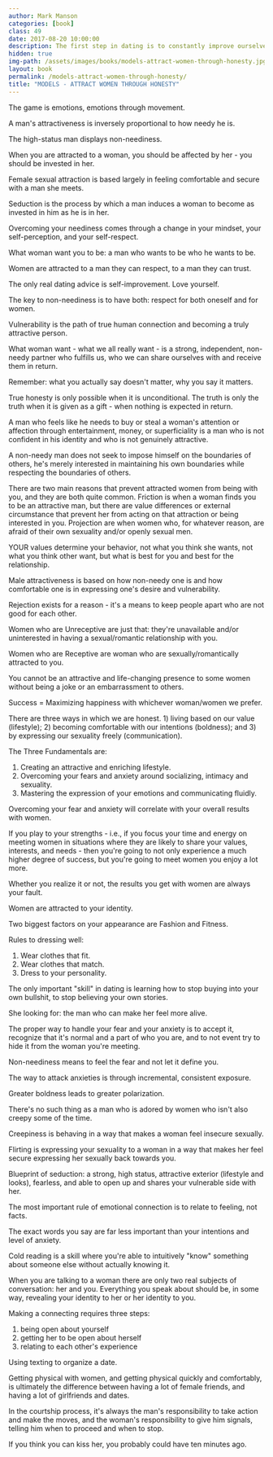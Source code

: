 ```yaml
---
author: Mark Manson
categories: [book]
class: 49
date: 2017-08-20 10:00:00
description: The first step in dating is to constantly improve ourselves by becoming vulnerable and fearless. We must feel our fears and not let it define us. Define your values, interests, and needs in life before seeking a relationship. Remember male attractiveness is based on how non-needy one is.  
hidden: true
img-path: /assets/images/books/models-attract-women-through-honesty.jpg
layout: book
permalink: /models-attract-women-through-honesty/
title: "MODELS - ATTRACT WOMEN THROUGH HONESTY"
---
```


The game is emotions, emotions through movement.

A man's attractiveness is inversely proportional to how needy he is.

The high-status man displays non-neediness.

When you are attracted to a woman, you should be affected by her - you should be invested in her.

Female sexual attraction is based largely in feeling comfortable and secure with a man she meets.

Seduction is the process by which a man induces a woman to become as invested in him as he is in her.

Overcoming your neediness comes through a change in your mindset, your self-perception, and your self-respect.

What woman want you to be: a man who wants to be who he wants to be.

Women are attracted to a man they can respect, to a man they can trust.

The only real dating advice is self-improvement. Love yourself.

The key to non-neediness is to have both: respect for both oneself and for women.

Vulnerability is the path of true human connection and becoming a truly attractive person.

What woman want - what we all really want - is a strong, independent, non-needy partner who fulfills us, who we can share ourselves with and receive them in return.

Remember: what you actually say doesn't matter, why you say it matters.

True honesty is only possible when it is unconditional. The truth is only the truth when it is given as a gift - when nothing is expected in return.

A man who feels like he needs to buy or steal a woman's attention or affection through entertainment, money, or superficiality is a man who is not confident in his identity and who is not genuinely attractive.

A non-needy man does not seek to impose himself on the boundaries of others, he's merely interested in maintaining his own boundaries while respecting the boundaries of others.

There are two main reasons that prevent attracted women from being with you, and they are both quite common. Friction is when a woman finds you to be an attractive man, but there are value differences or external circumstance that prevent her from acting on that attraction or being interested in you. Projection are when women who, for whatever reason, are afraid of their own sexuality and/or openly sexual men.

YOUR values determine your behavior, not what you think she wants, not what you think other want, but what is best for you and best for the relationship.

Male attractiveness is based on how non-needy one is and how comfortable one is in expressing one's desire and vulnerability.

Rejection exists for a reason - it's a means to keep people apart who are not good for each other.

Women who are Unreceptive are just that: they're unavailable and/or uninterested in having a sexual/romantic relationship with you.

Women who are Receptive are woman who are sexually/romantically attracted to you.

You cannot be an attractive and life-changing presence to some women without being a joke or an embarrassment to others.

Success = Maximizing happiness with whichever woman/women we prefer.

There are three ways in which we are honest. 1) living based on our value (lifestyle); 2) becoming comfortable with our intentions (boldness); and 3) by expressing our sexuality freely (communication).

The Three Fundamentals are:

1. Creating an attractive and enriching lifestyle.
2. Overcoming your fears and anxiety around socializing, intimacy and sexuality.
3. Mastering the expression of your emotions and communicating fluidly.

Overcoming your fear and anxiety will correlate with your overall results with women.

If you play to your strengths - i.e., if you focus your time and energy on meeting women in situations where they are likely to share your values, interests, and needs - then you're going to not only experience a much higher degree of success, but you're going to meet women you enjoy a lot more.

Whether you realize it or not, the results you get with women are always your fault.

Women are attracted to your identity.

Two biggest factors on your appearance are Fashion and Fitness.

Rules to dressing well:

1. Wear clothes that fit.
2. Wear clothes that match.
3. Dress to your personality.

The only important "skill" in dating is learning how to stop buying into your own bullshit, to stop believing your own stories.

She looking for: the man who can make her feel more alive.

The proper way to handle your fear and your anxiety is to accept it, recognize that it's normal and a part of who you are, and to not event try to hide it from the woman you're meeting.

Non-neediness means to feel the fear and not let it define you.

The way to attack anxieties is through incremental, consistent exposure.

Greater boldness leads to greater polarization.

There's no such thing as a man who is adored by women who isn't also creepy some of the time.

Creepiness is behaving in a way that makes a woman feel insecure sexually.

Flirting is expressing your sexuality to a woman in a way that makes her feel secure expressing her sexually back towards you.

Blueprint of seduction: a strong, high status, attractive exterior (lifestyle and looks), fearless, and able to open up and shares your vulnerable side with her.

The most important rule of emotional connection is to relate to feeling, not facts.

The exact words you say are far less important than your intentions and level of anxiety.

Cold reading is a skill where you're able to intuitively "know" something about someone else without actually knowing it.

When you are talking to a woman there are only two real subjects of conversation: her and you. Everything you speak about should be, in some way, revealing your identity to her or her identity to you.

Making a connecting requires three steps:

1. being open about yourself
2. getting her to be open about herself
3. relating to each other's experience

Using texting to organize a date.

Getting physical with women, and getting physical quickly and comfortably, is ultimately the difference between having a lot of female friends, and having a lot of girlfriends and dates.

In the courtship process, it's always the man's responsibility to take action and make the moves, and the woman's responsibility to give him signals, telling him when to proceed and when to stop.

If you think you can kiss her, you probably could have ten minutes ago.